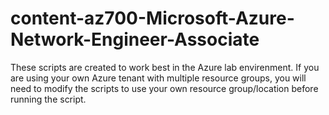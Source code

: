 # content-az700-Microsoft-Azure-Network-Engineer-Associate

These scripts are created to work best in the Azure lab envirenment.
If you are using your own Azure tenant with multiple resource groups, you will need to modify the scripts to use your own resource group/location before running the script.
